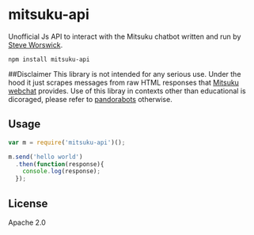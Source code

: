 # mitsuku-api

Unofficial Js API to interact with the Mitsuku chatbot written and run by [Steve Worswick](https://www.chatbots.org/expert/steve_worswick/3067/). 

```
npm install mitsuku-api
```

##Disclaimer
This library is not intended for any serious use. Under the hood it just scrapes messages from raw HTML responses that [Mitsuku webchat](http://www.square-bear.co.uk/mitsuku/nfchat.htm) provides. Use of this libray in contexts other than educational is dicoraged, please refer to [pandorabots](http://www.pandorabots.com/) otherwise. 

## Usage
``` js
var m = require('mitsuku-api')();

m.send('hello world')
  .then(function(response){
    console.log(response);
  });
```

## License
Apache 2.0
